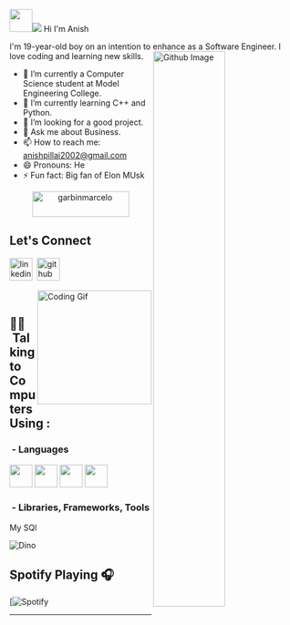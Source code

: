 <img src="https://media.giphy.com/media/hvRJCLFzcasrR4ia7z/giphy.gif" width="40px"><a href="https://github.com/404"><img src="https://user-images.githubusercontent.com/73097560/115834477-dbab4500-a447-11eb-908a-139a6edaec5c.gif"></a>
Hi I'm Anish

I'm 19-year-old boy on an intention to enhance as a Software Engineer. I love coding and learning new skills.
<img width="50%" align="right" alt="Github Image" src="https://raw.githubusercontent.com/onimur/.github/master/.resources/git-header.svg" />
- 🔭 I’m currently a Computer Science student at Model Engineering College.
- 🌱 I’m currently learning C++ and Python.
- 🤔 I’m looking for a good project.
- 💬 Ask me about Business.
- 📫 How to reach me: [anishpillai2002@gmail.com](mailto:anishpillai2002@gmail.com)
- 😄 Pronouns: He
- ⚡ Fun fact: Big fan of Elon MUsk

<div align="center">
<a href="https://www.techanalysisblog.com/" target="_blank"><img src="https://1.bp.blogspot.com/-WZopU8y8Byg/YULtV9GHe3I/AAAAAAAAAGg/QuBp3uTCAGAideA0xWv-RFvyUAMTgf6RACLcBGAsYHQ/s220/Tech%2BAnalysis%2BBlog.jpg" height="45" width="170" alt="garbinmarcelo" /></a></div>

## Let's Connect  

[<img src='https://github.com/sourabmaity/sourabmaity/blob/main/assets/logo/iconfinder_social_media_isometric_14-linkedin_3529657.png' alt='linkedin' height='40'>](https://www.linkedin.com/in/anish-pillai2002/)&nbsp; [<img src='https://github.com/sourabmaity/sourabmaity/blob/main/assets/logo/iconfinder__github_1156638.png' alt='github' height='40'>](https://github.com/AnishPillai2002)&nbsp;  

<img alt="Coding Gif" src="https://github.com/sourabmaity/sourabmaity/blob/main/assets/gif.gif" height="200" align="right"/>&nbsp;
 <br/>
 
## 👨‍💻 &nbsp;Talking to Computers Using :

### &nbsp;- Languages
<img src = 'https://github.com/sourabmaity/sourabmaity/blob/main/assets/logo/cpp.png' height='40'/>&nbsp;<img src = 'https://github.com/sourabmaity/sourabmaity/blob/main/assets/logo/python.png' height='40'/>&nbsp;<img src = 'https://github.com/sourabmaity/sourabmaity/blob/main/assets/logo/java.png' height='40'/>&nbsp;<img src = 'https://github.com/sourabmaity/sourabmaity/blob/main/assets/logo/html.png' width='40'/>&nbsp;

### &nbsp;- Libraries, Frameworks, Tools  

My SQl



![Dino](https://github.com/sourabmaity/sourabmaity/blob/main/dino.gif)







## Spotify Playing 🎧



[![Spotify](https://open.spotify.com/album/3NAMtgP845mM6cJjYDYy1g)


------

